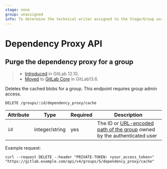 ```yaml
---
stage: none
group: unassigned
info: To determine the technical writer assigned to the Stage/Group associated with this page, see https://about.gitlab.com/handbook/engineering/ux/technical-writing/#designated-technical-writers
---
```


# Dependency Proxy API

## Purge the dependency proxy for a group

> - [Introduced](https://gitlab.com/gitlab-org/gitlab/-/issues/11631) in GitLab 12.10.
> - [Moved](https://gitlab.com/gitlab-org/gitlab/-/issues/273655) to [GitLab Core](https://about.gitlab.com/pricing/) in GitLab13.6.

Deletes the cached blobs for a group. This endpoint requires group admin access.

```plaintext
DELETE /groups/:id/dependency_proxy/cache
```

| Attribute | Type | Required | Description |
| --------- | ---- | -------- | ----------- |
| `id`      | integer/string | yes | The ID or [URL-encoded path of the group](README.md#namespaced-path-encoding) owned by the authenticated user |

Example request:

```shell
curl --request DELETE --header "PRIVATE-TOKEN: <your_access_token>" "https://gitlab.example.com/api/v4/groups/5/dependency_proxy/cache"
```
